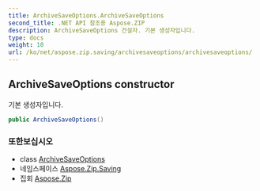 ```yaml
---
title: ArchiveSaveOptions.ArchiveSaveOptions
second_title: .NET API 참조용 Aspose.ZIP
description: ArchiveSaveOptions 건설자. 기본 생성자입니다.
type: docs
weight: 10
url: /ko/net/aspose.zip.saving/archivesaveoptions/archivesaveoptions/
---
```

## ArchiveSaveOptions constructor

기본 생성자입니다.

```csharp
public ArchiveSaveOptions()
```

### 또한보십시오

* class [ArchiveSaveOptions](../)
* 네임스페이스 [Aspose.Zip.Saving](../../archivesaveoptions/)
* 집회 [Aspose.Zip](../../../)



